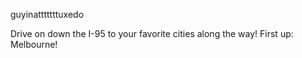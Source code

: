 guyinatttttttuxedo

Drive on down the I-95 to your favorite cities along the way! First up: Melbourne!
